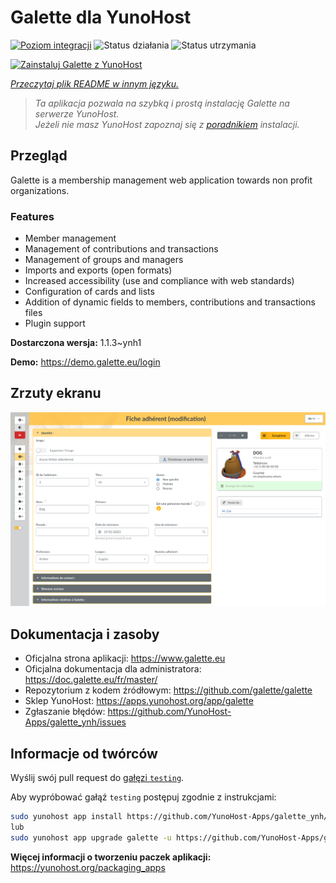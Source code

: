 <!--
To README zostało automatycznie wygenerowane przez <https://github.com/YunoHost/apps/tree/master/tools/readme_generator>
Nie powinno być ono edytowane ręcznie.
-->

# Galette dla YunoHost

[![Poziom integracji](https://apps.yunohost.org/badge/integration/galette)](https://ci-apps.yunohost.org/ci/apps/galette/)
![Status działania](https://apps.yunohost.org/badge/state/galette)
![Status utrzymania](https://apps.yunohost.org/badge/maintained/galette)

[![Zainstaluj Galette z YunoHost](https://install-app.yunohost.org/install-with-yunohost.svg)](https://install-app.yunohost.org/?app=galette)

*[Przeczytaj plik README w innym języku.](./ALL_README.md)*

> *Ta aplikacja pozwala na szybką i prostą instalację Galette na serwerze YunoHost.*  
> *Jeżeli nie masz YunoHost zapoznaj się z [poradnikiem](https://yunohost.org/install) instalacji.*

## Przegląd

Galette is a membership management web application towards non profit organizations.

### Features

- Member management
- Management of contributions and transactions
- Management of groups and managers
- Imports and exports (open formats)
- Increased accessibility (use and compliance with web standards)
- Configuration of cards and lists
- Addition of dynamic fields to members, contributions and transactions files
- Plugin support


**Dostarczona wersja:** 1.1.3~ynh1

**Demo:** <https://demo.galette.eu/login>

## Zrzuty ekranu

![Zrzut ekranu z Galette](./doc/screenshots/edit_member.png)

## Dokumentacja i zasoby

- Oficjalna strona aplikacji: <https://www.galette.eu>
- Oficjalna dokumentacja dla administratora: <https://doc.galette.eu/fr/master/>
- Repozytorium z kodem źródłowym: <https://github.com/galette/galette>
- Sklep YunoHost: <https://apps.yunohost.org/app/galette>
- Zgłaszanie błędów: <https://github.com/YunoHost-Apps/galette_ynh/issues>

## Informacje od twórców

Wyślij swój pull request do [gałęzi `testing`](https://github.com/YunoHost-Apps/galette_ynh/tree/testing).

Aby wypróbować gałąź `testing` postępuj zgodnie z instrukcjami:

```bash
sudo yunohost app install https://github.com/YunoHost-Apps/galette_ynh/tree/testing --debug
lub
sudo yunohost app upgrade galette -u https://github.com/YunoHost-Apps/galette_ynh/tree/testing --debug
```

**Więcej informacji o tworzeniu paczek aplikacji:** <https://yunohost.org/packaging_apps>
